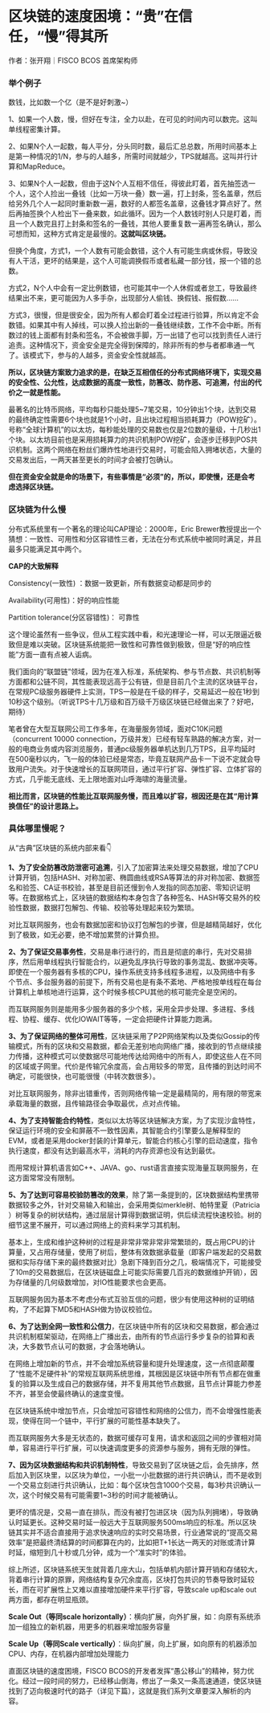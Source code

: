 # 区块链的速度困境：“贵”在信任，“慢”得其所

作者：张开翔｜FISCO BCOS 首席架构师

### 举个例子

数钱，比如数一个亿（是不是好刺激~）

1、如果一个人数，慢，但好在专注，全力以赴，在可见的时间内可以数完。这叫单线程密集计算。

2、如果N个人一起数，每人平分，分头同时数，最后汇总总数，所用时间基本上是第一种情况的1/N，参与的人越多，所需时间就越少，TPS就越高。这叫并行计算和MapReduce。

3、如果N个人一起数，但由于这N个人互相不信任，得彼此盯着，首先抽签选一个人，这个人捡出一叠钱（比如一万块一叠）数一遍，打上封条，签名盖章，然后给另外几个人一起同时重新数一遍，数好的人都签名盖章，这叠钱才算点好了。然后再抽签换个人检出下一叠来数，如此循环。因为一个人数钱时别人只是盯着，而且一个人数完且打上封条和签名的一叠钱，其他人要重复数一遍再签名确认，那么可想而知，这种方式肯定是最慢的。**这就叫区块链。**

但换个角度，方式1，一个人数有可能会数错，这个人有可能生病或休假，导致没有人干活，更坏的结果是，这个人可能调换假币或者私藏一部分钱，报一个错的总数。

方式2，N个人中会有一定比例数错，也可能其中一个人休假或者怠工，导致最终结果出不来，更可能因为人多手杂，出现部分人偷钱、换假钱、报假数……

方式3，很慢，但是很安全，因为所有人都会盯着全过程进行验算，所以肯定不会数错。如果其中有人掉线，可以换人捡出新的一叠钱继续数，工作不会中断。所有数过的钱上面都有封条和签名，不会被做手脚，万一出错了也可以找到责任人进行追责。这种情况下，资金安全是完全得到保障的，除非所有的参与者都串通一气了。该模式下，参与的人越多，资金安全性就越高。

**所以，区块链方案致力追求的是，在缺乏互相信任的分布式网络环境下，实现交易的安全性、公允性，达成数据的高度一致性，防篡改、防作恶、可追溯，付出的代价之一就是性能。**

最著名的比特币网络，平均每秒只能处理5~7笔交易，10分钟出1个块，达到交易的最终确定性需要6个块也就是1个小时，且出块过程相当损耗算力（POW挖矿）。号称“全球计算机”的以太坊，每秒能处理的交易数也仅是2位数的量级，十几秒出1个块。以太坊目前也是采用损耗算力的共识机制POW挖矿，会逐步迁移到POS共识机制。这两个网络在粉丝们爆炸性地进行交易时，可能会陷入拥堵状态，大量的交易发出后，一两天甚至更长的时间才会被打包确认。

**但在资金安全就是命的场景下，有些事情是“必须”的，所以，即使慢，还是会考虑选择区块链。**

### 区块链为什么慢

分布式系统里有一个著名的理论叫CAP理论：2000年，Eric Brewer教授提出一个猜想：一致性、可用性和分区容错性三者，无法在分布式系统中被同时满足，并且最多只能满足其中两个。

**CAP的大致解释**

Consistency(一致性) ：数据一致更新，所有数据变动都是同步的

Availability(可用性)：好的响应性能

Partition tolerance(分区容错性)： 可靠性

这个理论虽然有一些争议，但从工程实践中看，和光速理论一样，可以无限逼近极致但是难以突破。区块链系统能把一致性和可靠性做到极致，但是“好的响应性能”方面一直有点被人诟病。

我们面向的“联盟链”领域，因为在准入标准，系统架构、参与节点数、共识机制等方面都和公链不同，其性能表现远高于公有链，但是目前几个主流的区块链平台，在常规PC级服务器硬件上实测，TPS一般是在千级的样子，交易延迟一般在1秒到10秒这个级别。（听说TPS十几万级和百万级千万级区块链已经做出来了？好吧，期待）

笔者曾在大型互联网公司工作多年，在海量服务领域，面对C10K问题（concurrent 10000 connection，万级并发）已经有轻车熟路的解决方案，对一般的电商业务或内容浏览服务，普通pc级服务器单机达到几万TPS，且平均延时在500毫秒以内，飞一般的体验已经是常态，毕竟互联网产品卡一下说不定就会导致用户流失。对于快速增长的互联网项目，通过平行扩容、弹性扩容、立体扩容的方式，几乎能无底线、无上限地面对山呼海啸的海量流量。

**相比而言，区块链的性能比互联网服务慢，而且难以扩容，根因还是在其“用计算换信任”的设计思路上。**

### 具体哪里慢呢？

从“古典”区块链的系统内部来看👇

**1、为了安全防篡改防泄密可追溯**，引入了加密算法来处理交易数据，增加了CPU计算开销，包括HASH、对称加密、椭圆曲线或RSA等算法的非对称加密、数据签名和验签、CA证书校验，甚至是目前还慢到令人发指的同态加密、零知识证明等。在数据格式上，区块链的数据结构本身包含了各种签名、HASH等交易外的校验性数据，数据打包解包、传输、校验等处理起来较为繁琐。

对比互联网服务，也会有数据加密和协议打包解包的步骤，但是越精简越好，优化到了极致，如无必要，绝不增加累赘的计算负担。

**2、为了保证交易事务性**，交易是串行进行的，而且是彻底的串行，先对交易排序，然后用单线程执行智能合约，以避免乱序执行导致的事务混乱、数据冲突等。即使在一个服务器有多核的CPU，操作系统支持多线程多进程，以及网络中有多个节点、多台服务器的前提下，所有交易也是有条不紊地、严格地按单线程在每台计算机上单核地进行运算，这个时候多核CPU其他的核可能完全是空闲的。

而互联网服务则是能用多少服务器的多少个核，采用全异步处理、多进程、多线程、协程、缓存、优化IOWAIT等等，一定会把硬件计算能力跑满。

**3、为了保证网络的整体可用性**，区块链采用了P2P网络架构以及类似Gossip的传输模式，所有的区块和交易数据，都会无差别地向网络广播，接收到的节点继续接力传播，这种模式可以使数据尽可能地传达给网络中的所有人，即使这些人在不同的区域或子网里。代价是传输冗余度高，会占用较多的带宽，且传播的到达时间不确定，可能很快，也可能很慢（中转次数很多）。

对比互联网服务，除非出错重传，否则网络传输一定是最精简的，用有限的带宽来承载海量的数据，且传输路径会争取最优，点对点传输。

**4、为了支持智能合约特性**，类似以太坊等区块链解决方案，为了实现沙盒特性，保证运行环境的安全和屏蔽不一致性因素，其智能合约引擎要么是解释型的EVM，或者是采用docker封装的计算单元，智能合约核心引擎的启动速度，指令执行速度，都没有达到最高水平，消耗的内存资源也没有达到最优。

而用常规计算机语言如C++、JAVA、go、rust语言直接实现海量互联网服务，在这方面常常没有限制。

**5、为了达到可容易校验防篡改的效果**，除了第一条提到的，区块数据结构里携带数据较多之外，针对交易输入和输出，会采用类似merkle树、帕特里夏（Patricia ）树等复杂的树状结构，通过层层计算得到数据证明，供后续流程快速校验。树的细节这里不展开，可以通过网络上的资料来学习其机制。

基本上，生成和维护这种树的过程是非常非常非常非常繁琐的，既占用CPU的计算量，又占用存储量，使用了树后，整体有效数据承载量（即客户端发起的交易数据和实际存储下来的最终数据对比）急剧下降到百分之几，极端情况下，可能接受了10m的交易数据后，在区块链磁盘上可能实际需要几百兆的数据维护开销），因为存储量的几何级数增加，对IO性能要求也会更高。

互联网服务因为基本不考虑分布式互验互信的问题，很少有使用这种树的证明结构，了不起算下MD5和HASH做为协议校验位。

**6、为了达到全网一致性和公信力**，在区块链中所有的区块和交易数据，都会通过共识机制框架驱动，在网络上广播出去，由所有的节点运行多步复杂的验算和表决，大多数节点认可的数据，才会落地确认。

在网络上增加新的节点，并不会增加系统容量和提升处理速度，这一点彻底颠覆了“性能不足硬件补”的常规互联网系统思维，其根因是区块链中所有节点都在做重复的验算以及生成自己的数据存储，并不复用其他节点数据，且节点计算能力参差不齐，甚至会使最终确认的速度变慢。

在区块链系统中增加节点，只会增加可容错性和网络的公信力，而不会增强性能表现，使得在同一个链中，平行扩展的可能性基本缺失了。 

而互联网服务大多是无状态的，数据可缓存可复用，请求和返回之间的步骤相对简单，容易进行平行扩展，可以快速调度更多的资源参与服务，拥有无限的弹性。

**7、因为区块数据结构和共识机制特性**，导致交易到了区块链之后，会先排序，然后加入到区块里，以区块为单位，一小批一小批数据的进行共识确认，而不是收到一个交易立刻进行共识确认，比如：每个区块包含1000个交易，每3秒共识确认一次，这个时候交易有可能需要1~3秒的时间才能被确认。

更坏的情况是，交易一直在排队，而没有被打包进区块（因为队列拥堵），导致确认时延更长。这种交易时延一般远大于互联网服务500ms响应的标准。所以区块链其实并不适合直接用于追求快速响应的实时交易场景，行业通常说的“提高交易效率”是把最终清结算的时间都算在内的，比如把T+1长达一两天的对账或清计算时延，缩短到几十秒或几分钟，成为一个“准实时”的体验。

综上所述，区块链系统天生就背着几座大山，包括单机内部计算开销和存储较大，背着串行计算的原罪，网络结构复杂冗余度高，区块打包共识的节奏导致时延较长，而在可扩展性上又难以直接增加硬件来平行扩容，导致scale up和scale out两方面，都存在明显瓶颈。

**Scale Out（等同scale horizontally）**：横向扩展，向外扩展，如：向原有系统添加一组独立的新机器，用更多的机器来增加服务容量

**Scale Up（等同Scale vertically）**：纵向扩展，向上扩展，如向原有的机器添加CPU、内存，在机器内部增加处理能力

直面区块链的速度困境，FISCO BCOS的开发者发挥“愚公移山”的精神，努力优化。经过一段时间的努力，已经移山倒海，修出了一条又一条高速通道，使区块链找到了迈向极速时代的路子（详见下篇），这就是我们系列文章要深入解析的内容。